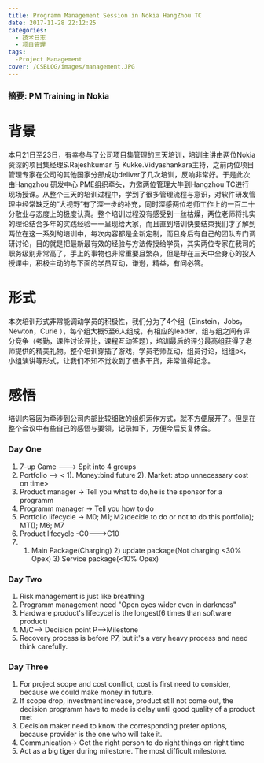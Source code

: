 ```yaml
---
title: Programm Management Session in Nokia HangZhou TC
date: 2017-11-28 22:12:25
categories:
  - 技术日志
  - 项目管理
tags:
  -Project Management
cover: /CSBLOG/images/management.JPG
---
```

### 摘要: PM Training in Nokia
<!--more-->
# 背景
本月21日至23日，有幸参与了公司项目集管理的三天培训，培训主讲由两位Nokia资深的项目集经理S.Rajeshkumar 与 Kukke.Vidyashankara主持，之前两位项目管理专家在公司的其他国家分部成功deliver了几次培训，反响非常好。于是此次由Hangzhou 研发中心 PME组织牵头，力邀两位管理大牛到Hangzhou TC进行现场授课。从整个三天的培训过程中，学到了很多管理流程与意识，对软件研发管理中经常缺乏的“大视野”有了深一步的补充，同时深感两位老师工作上的一百二十分敬业与态度上的极度认真。整个培训过程没有感受到一丝枯燥，两位老师将扎实的理论结合多年的实践经验一一呈现给大家，而且直到培训快要结束我们才了解到两位在这一系列的培训中，每次内容都是全新定制，而且身后有自己的团队专门调研讨论，目的就是把最新最有效的经验与方法传授给学员，其实两位专家在我司的职务级别非常高了，手上的事物也非常重要且繁杂，但是却在三天中全身心的投入授课中，积极主动的与下面的学员互动，谦逊，精益，有问必答。
# 形式
本次培训形式非常能调动学员的积极性，我们分为了4个组（Einstein，Jobs，Newton，Curie ），每个组大概5至6人组成，有相应的leader，组与组之间有评分竞争（考勤，课件讨论评比，课程互动答题），培训最后的评分最高组获得了老师提供的精美礼物。整个培训穿插了游戏，学员老师互动，组员讨论，组组pk，小组演讲等形式，让我们不知不觉收到了很多干货，非常值得纪念。
# 感悟
培训内容因为牵涉到公司内部比较细致的组织运作方式，就不方便展开了。但是在整个会议中有些自己的感悟与要领，记录如下，方便今后反复体会。
### Day One

1. 7-up Game ---> Spit into 4 groups
2. Portfolio --> < 1). Money:bind future 2). Market: stop unnecessary cost on time>
3. Product manager -> Tell you what to do,he is the sponsor for a programm
4. Programm manager -> Tell you how to do
5. Portfolio lifecycle -> M0; M1; M2(decide to do or not to do this portfolio); MT(); M6; M7
6. Product lifecycle -C0--->C10
7. 1) Main Package(Charging) 2) update package(Not charging <30% Opex)  3) Service package(<10% Opex)

### Day Two
1. Risk management is just like breathing 
2. Programm management need "Open eyes wider even in darkness"
3. Hardware product's lifecycel is the longest(6 times than software product)
4. M/C--> Decision point  P-->Milestone
5. Recovery process is before P7, but it's a very heavy process and need think carefully.

### Day Three
1. For project scope and cost conflict, cost is first need to consider, because we could make money in future.
2. If scope drop, investment increase, product still not come out, the decision programm have to made is delay until good quality of a product met
3. Decision maker need to know the corresponding prefer options, because provider is the one who will take it.
4. Communication-> Get the right person to do right things on right time
5. Act as a big tiger during milestone<P7>. The most difficult milestone.